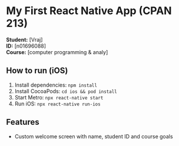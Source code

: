 # My First React Native App (CPAN 213)

**Student:** [Vraj]  
**ID:** [n01696088]  
**Course:** [computer programming & analy]

## How to run (iOS)
1. Install dependencies: `npm install`
2. Install CocoaPods: `cd ios && pod install`
3. Start Metro: `npx react-native start`
4. Run iOS: `npx react-native run-ios`

## Features
- Custom welcome screen with name, student ID and course goals


